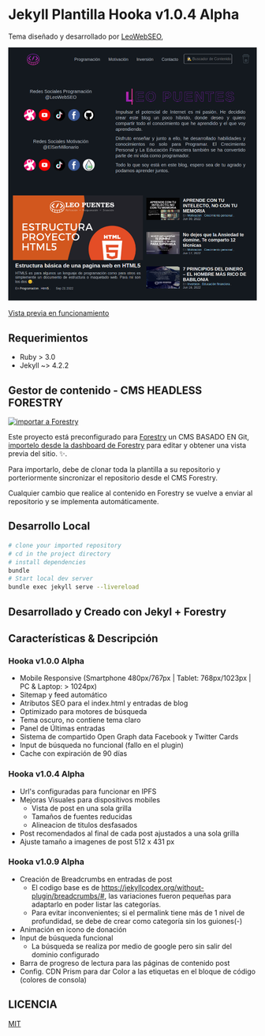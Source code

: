 # Jekyll Plantilla Hooka v1.0.4 Alpha

Tema diseñado y desarrollado por [LeoWebSEO](https://leopuentes.me),

![Visualización de Portada](./assets/images/readme/screenshot.png)

[Vista previa en funcionamiento](https://leopuentes.me)

## Requerimientos

- Ruby > 3.0
- Jekyll ~> 4.2.2

## Gestor de contenido - CMS HEADLESS FORESTRY

[![importar a Forestry](https://assets.forestry.io/import-to-forestryK.svg)](https://app.forestry.io/quick-start?repo=forestryio)


Este proyecto está preconfigurado para [Forestry](https://forestry.io) un CMS BASADO EN Git, [importelo desde la dashboard de Forestry](https://app.forestry.io/quick-start?repo=forestryio/) para editar y obtener una vista previa del sitio. ✨.

Para importarlo, debe de clonar toda la plantilla a su repositorio y porteriormente sincronizar el repositorio desde el CMS Forestry.

Cualquier cambio que realice al contenido en Forestry se vuelve a enviar al repositorio y se implementa automáticamente.

## Desarrollo Local

```bash
# clone your imported repository
# cd in the project directory
# install dependencies
bundle
# Start local dev server
bundle exec jekyll serve --livereload
```

## Desarrollado y Creado con Jekyl + Forestry
## Características & Descripción

### Hooka v1.0.0 Alpha
- Mobile Responsive (Smartphone 480px/767px | Tablet: 768px/1023px | PC & Laptop: > 1024px)
- Sitemap y feed automático
- Atributos SEO para el index.html y entradas de blog
- Optimizado para motores de búsqueda
- Tema oscuro, no contiene tema claro
- Panel de Últimas entradas
- Sistema de compartido Open Graph data Facebook y Twitter Cards
- Input de búsqueda no funcional (fallo en el plugin)
- Cache con expiración de 90 días

### Hooka v1.0.4 Alpha
- Url's configuradas para funcionar en IPFS
- Mejoras Visuales para dispositivos mobiles
    * Vista de post en una sola grilla
    * Tamaños de fuentes reducidas
    * Alineacion de titulos desfasados
- Post recomendados al final de cada post ajustados a una sola grilla
- Ajuste tamaño a imagenes de post 512 x 431 px

### Hooka v1.0.9 Alpha
- Creación de Breadcrumbs en entradas de post
    * El codigo base es de https://jekyllcodex.org/without-plugin/breadcrumbs/#, las variaciones fueron pequeñas para adaptarlo en poder listar las categorías.
    * Para evitar inconvenientes; si el permalink tiene más de 1 nivel de profundidad, se debe de crear como categoría sin los guiones(-)
- Animación en icono de donación
- Input de búsqueda funcional
    * La búsqueda se realiza por medio de google pero sin salir del dominio configurado
- Barra de progreso de lectura para las páginas de contenido post
- Config. CDN Prism para dar Color a las etiquetas en el bloque de código (colores de consola)

## LICENCIA

[MIT](LICENSE)
